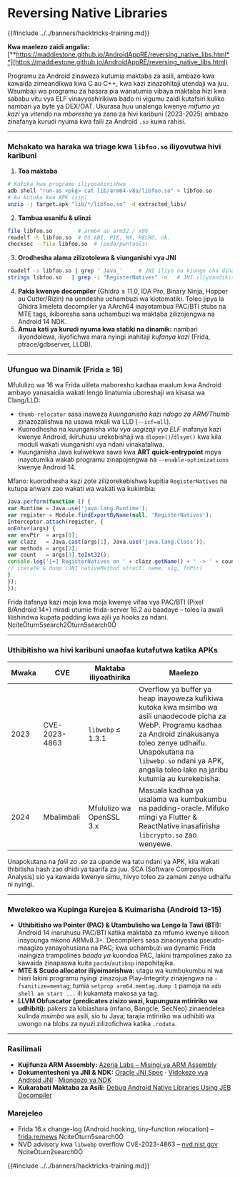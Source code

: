 # Reversing Native Libraries

{{#include ../../banners/hacktricks-training.md}}

**Kwa maelezo zaidi angalia:** [**https://maddiestone.github.io/AndroidAppRE/reversing_native_libs.html**](https://maddiestone.github.io/AndroidAppRE/reversing_native_libs.html)

Programu za Android zinaweza kutumia maktaba za asili, ambazo kwa kawaida zimeandikwa kwa C au C++, kwa kazi zinazohitaji utendaji wa juu. Waumbaji wa programu za hasara pia wanatumia vibaya maktaba hizi kwa sababu vitu vya ELF vinavyoshirikiwa bado ni vigumu zaidi kutafsiri kuliko nambari ya byte ya DEX/OAT. Ukurasa huu unalenga kwenye *mifumo ya kazi* ya *vitendo* na *mboresho* ya zana za hivi karibuni (2023-2025) ambazo zinafanya kurudi nyuma kwa faili za Android `.so` kuwa rahisi.

---

### Mchakato wa haraka wa triage kwa `libfoo.so` iliyovutwa hivi karibuni

1. **Toa maktaba**
```bash
# Kutoka kwa programu iliyosakinishwa
adb shell "run-as <pkg> cat lib/arm64-v8a/libfoo.so" > libfoo.so
# Au kutoka kwa APK (zip)
unzip -j target.apk "lib/*/libfoo.so" -d extracted_libs/
```
2. **Tambua usanifu & ulinzi**
```bash
file libfoo.so        # arm64 au arm32 / x86
readelf -h libfoo.so  # OS ABI, PIE, NX, RELRO, nk.
checksec --file libfoo.so  # (peda/pwntools)
```
3. **Orodhesha alama zilizotolewa & viunganishi vya JNI**
```bash
readelf -s libfoo.so | grep ' Java_'     # JNI iliyo na kiungo cha dinamik
strings libfoo.so   | grep -i "RegisterNatives" -n   # JNI iliyoandikishwa kwa statiki
```
4. **Pakia kwenye decompiler** (Ghidra ≥ 11.0, IDA Pro, Binary Ninja, Hopper au Cutter/Rizin) na uendeshe uchambuzi wa kiotomatiki. 
Toleo jipya la Ghidra limeleta decompiler ya AArch64 inayotambua PAC/BTI stubs na MTE tags, ikiboresha sana uchambuzi wa maktaba zilizojengwa na Android 14 NDK.
5. **Amua kati ya kurudi nyuma kwa statiki na dinamik:** nambari iliyondolewa, iliyofichwa mara nyingi inahitaji *kufanya kazi* (Frida, ptrace/gdbserver, LLDB).

---

### Ufunguo wa Dinamik (Frida ≥ 16)

Mfululizo wa 16 wa Frida ulileta maboresho kadhaa maalum kwa Android ambayo yanasaidia wakati lengo linatumia uboreshaji wa kisasa wa Clang/LLD:

* `thumb-relocator` sasa inaweza *kuunganisha kazi ndogo za ARM/Thumb* zinazozalishwa na usawa mkali wa LLD (`--icf=all`).
* Kuorodhesha na kuunganisha *vitu vya uagizaji vya ELF* inafanya kazi kwenye Android, ikiruhusu urekebishaji wa `dlopen()`/`dlsym()` kwa kila moduli wakati viunganishi vya ndani vinakataliwa.
* Kuunganisha Java kuliwekwa sawa kwa **ART quick-entrypoint** mpya inayotumika wakati programu zinapojengwa na `--enable-optimizations` kwenye Android 14.

Mfano: kuorodhesha kazi zote zilizorekebishwa kupitia `RegisterNatives` na kutupa anwani zao wakati wa wakati wa kukimbia:
```javascript
Java.perform(function () {
var Runtime = Java.use('java.lang.Runtime');
var register = Module.findExportByName(null, 'RegisterNatives');
Interceptor.attach(register, {
onEnter(args) {
var envPtr  = args[0];
var clazz   = Java.cast(args[1], Java.use('java.lang.Class'));
var methods = args[2];
var count   = args[3].toInt32();
console.log('[+] RegisterNatives on ' + clazz.getName() + ' -> ' + count + ' methods');
// iterate & dump (JNI nativeMethod struct: name, sig, fnPtr)
}
});
});
```
Frida itafanya kazi moja kwa moja kwenye vifaa vya PAC/BTI (Pixel 8/Android 14+) mradi utumie frida-server 16.2 au baadaye – toleo la awali lilishindwa kupata padding kwa ajili ya hooks za ndani.  citeturn5search2turn5search0

---

### Uthibitisho wa hivi karibuni unaofaa kutafutwa katika APKs

| Mwaka | CVE | Maktaba iliyoathirika | Maelezo |
|------|-----|------------------|-------|
|2023|CVE-2023-4863|`libwebp` ≤ 1.3.1|Overflow ya buffer ya heap inayoweza kufikiwa kutoka kwa msimbo wa asili unaodecode picha za WebP. Programu kadhaa za Android zinakusanya toleo zenye udhaifu. Unapokutana na `libwebp.so` ndani ya APK, angalia toleo lake na jaribu kutumia au kurekebisha.| citeturn2search0|
|2024|Mbalimbali|Mfululizo wa OpenSSL 3.x|Masuala kadhaa ya usalama wa kumbukumbu na padding-oracle. Mifuko mingi ya Flutter & ReactNative inasafirisha `libcrypto.so` zao wenyewe.|

Unapokutana na *faili za .so* za upande wa tatu ndani ya APK, kila wakati thibitisha hash zao dhidi ya taarifa za juu. SCA (Software Composition Analysis) sio ya kawaida kwenye simu, hivyo toleo za zamani zenye udhaifu ni nyingi.

---

### Mwelekeo wa Kupinga Kurejea & Kuimarisha (Android 13-15)

* **Uthibitisho wa Pointer (PAC) & Utambulisho wa Lengo la Tawi (BTI):** Android 14 inaruhusu PAC/BTI katika maktaba za mfumo kwenye silicon inayounga mkono ARMv8.3+. Decompilers sasa zinaonyesha pseudo-maagizo yanayohusiana na PAC; kwa uchambuzi wa dynamic Frida inaingiza trampolines *baada ya* kuondoa PAC, lakini trampolines zako za kawaida zinapaswa kuita `pacda`/`autibsp` inapohitajika.
* **MTE & Scudo allocator iliyoimarishwa:** utagu wa kumbukumbu ni wa hiari lakini programu nyingi zinazojua Play-Integrity zinajengwa na `-fsanitize=memtag`; tumia `setprop arm64.memtag.dump 1` pamoja na `adb shell am start ...` ili kukamata makosa ya tag.
* **LLVM Obfuscator (predicates zisizo wazi, kupunguza mtiririko wa udhibiti):** pakers za kibiashara (mfano, Bangcle, SecNeo) zinaendelea kulinda *msimbo* wa asili, sio tu Java; tarajia mtiririko wa udhibiti wa uwongo na blobs za nyuzi zilizofichwa katika `.rodata`.

---

### Rasilimali

- **Kujifunza ARM Assembly:** [Azeria Labs – Misingi ya ARM Assembly](https://azeria-labs.com/writing-arm-assembly-part-1/)
- **Dokumentesheni ya JNI & NDK:** [Oracle JNI Spec](https://docs.oracle.com/javase/7/docs/technotes/guides/jni/spec/jniTOC.html) · [Vidokezo vya Android JNI](https://developer.android.com/training/articles/perf-jni) · [Miongozo ya NDK](https://developer.android.com/ndk/guides/)
- **Kukarabati Maktaba za Asili:** [Debug Android Native Libraries Using JEB Decompiler](https://medium.com/@shubhamsonani/how-to-debug-android-native-libraries-using-jeb-decompiler-eec681a22cf3)

### Marejeleo

- Frida 16.x change-log (Android hooking, tiny-function relocation) – [frida.re/news](https://frida.re/news/)  citeturn5search0
- NVD advisory kwa `libwebp` overflow CVE-2023-4863 – [nvd.nist.gov](https://nvd.nist.gov/vuln/detail/CVE-2023-4863) citeturn2search0

{{#include ../../banners/hacktricks-training.md}}
